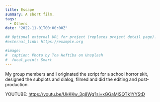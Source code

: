 ```yaml
---
title: Escape
summary: A short film.
tags:
  - Others
date: "2022-11-01T00:00:00Z"

## Optional external URL for project (replaces project detail page).
#external_link: https://example.org

#image:
#  caption: Photo by Toa Heftiba on Unsplash
#  focal_point: Smart
---
```


My group members and I originated the script for a school horror skit, designed the subplots and dialog, filmed and did the editing and post-production.

YOUTUBE: https://youtu.be/UkKKw_3q8Wg?si=xGGaMlSQTk1YYStD